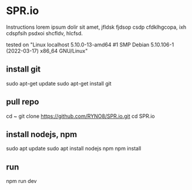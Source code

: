 # SPR.io
Instructions lorem ipsum dolir sit amet, jfldsk fjdsop csdp cfdklhgcopa, ixh cdspfsih psdxoi shcfldv, hlcfsd.

tested on "Linux localhost 5.10.0-13-amd64 #1 SMP Debian 5.10.106-1 (2022-03-17) x86_64 GNU/Linux"

## install git
sudo apt-get update
sudo apt-get install git

## pull repo
cd ~
git clone https://github.com/RYNO8/SPR.io.git
cd SPR.io

## install nodejs, npm
sudo apt update
sudo apt install nodejs npm
npm install

## run
npm run dev